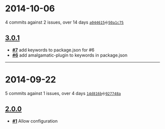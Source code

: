 # 2014-10-06
4 commits against 2 issues, over 14 days [`a044615`](https://github.com/ucsf-ckm/amalgamatic-libguides/commit/a044615)⎆[`50a1c75`](https://github.com/ucsf-ckm/amalgamatic-libguides/commit/50a1c75)

## [**3.0.1**](https://github.com/ucsf-ckm/amalgamatic-libguides/issues?milestone=3&state=closed)
- [**#7**](https://github.com/ucsf-ckm/amalgamatic-libguides/issues/7) add keywords to package.json for #6
- [**#6**](https://github.com/ucsf-ckm/amalgamatic-libguides/issues/6) add amalgamatic-plugin to keywords in package.json

---


# 2014-09-22
5 commits against 1 issues, over 4 days [`14d816b`](https://github.com/ucsf-ckm/amalgamatic-libguides/commit/14d816b)⎆[`927748a`](https://github.com/ucsf-ckm/amalgamatic-libguides/commit/927748a)

## [**2.0.0**](https://github.com/ucsf-ckm/amalgamatic-libguides/issues?milestone=1&state=closed)
- [**#1**](https://github.com/ucsf-ckm/amalgamatic-libguides/issues/1) Allow configuration

